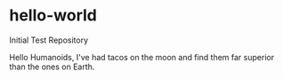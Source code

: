 # hello-world
Initial Test Repository

Hello Humanoids,
I've had tacos on the moon and find them far superior than the ones on Earth.
